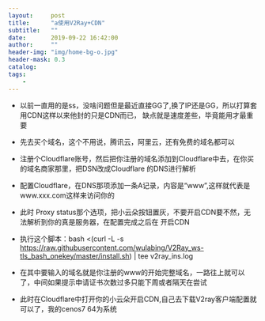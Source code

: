 ```yaml
---
layout:     post
title:      "a使用V2Ray+CDN"
subtitle:   ""
date:       2019-09-22 16:42:00
author:     ""
header-img: "img/home-bg-o.jpg"
header-mask: 0.3
catalog:
tags:
    -
---
```



- 以前一直用的是ss，没啥问题但是最近直接GG了,换了IP还是GG，所以打算套用CDN这样以来他封的只是CDN而已，
缺点就是速度差些，毕竟能用才最重要



- 先去买个域名，这个不用说，腾讯云，阿里云，还有免费的域名都可以

- 注册个Cloudflare账号，然后把你注册的域名添加到Cloudflare中去，在你买的域名商家那里，把DSN改成Cloudflare
的DNS进行解析

- 配置Cloudflare，在DNS那项添加一条A记录，内容是“www”,这样就代表是www.xxx.com这样来访问你的


- 此时 Proxy status那个选项，把小云朵按钮置灰，不要开启CDN要不然，无法解析到你的真是服务器，在配置完成之后在
开启CDN


- 执行这个脚本：bash <(curl -L -s https://raw.githubusercontent.com/wulabing/V2Ray_ws-tls_bash_onekey/master/install.sh) | tee v2ray_ins.log



- 在其中要输入的域名就是你注册的www的开始完整域名，一路往上就可以了，中间如果提示申请证书次数过多只能下周或者隔天在尝试


- 此时在Cloudflare中打开你的小云朵开启CDN,自己去下载V2ray客户端配置就可以了，我的cenos7 64为系统

